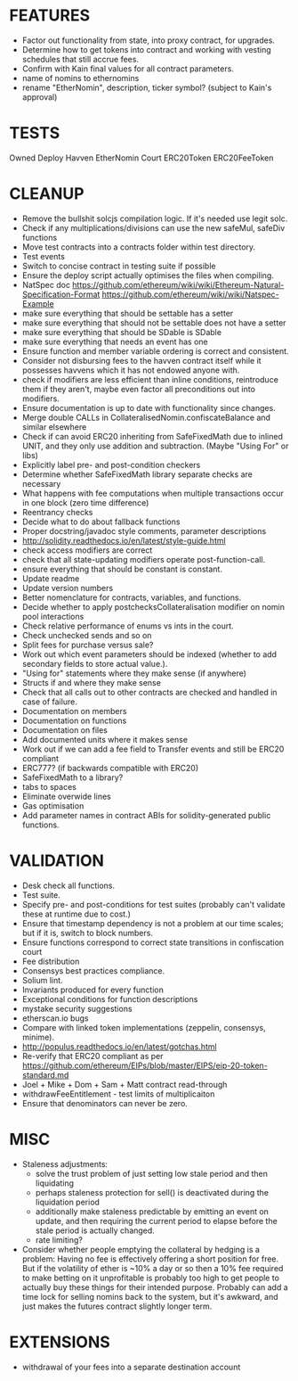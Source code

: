 FEATURES
========
* Factor out functionality from state, into proxy contract, for upgrades.
* Determine how to get tokens into contract and working with vesting schedules that still accrue fees.
* Confirm with Kain final values for all contract parameters.
* name of nomins to ethernomins
* rename "EtherNomin", description, ticker symbol? (subject to Kain's approval)

TESTS
=====
Owned
Deploy
Havven
EtherNomin
Court
ERC20Token
ERC20FeeToken


CLEANUP
=======
* Remove the bullshit solcjs compilation logic. If it's needed use legit solc.
* Check if any multiplications/divisions can use the new safeMul, safeDiv functions
* Move test contracts into a contracts folder within test directory.
* Test events
* Switch to concise contract in testing suite if possible
* Ensure the deploy script actually optimises the files when compiling.
* NatSpec doc https://github.com/ethereum/wiki/wiki/Ethereum-Natural-Specification-Format https://github.com/ethereum/wiki/wiki/Natspec-Example
* make sure everything that should be settable has a setter
* make sure everything that should not be settable does not have a setter
* make sure everything that should be SDable is SDable
* make sure everything that needs an event has one
* Ensure function and member variable ordering is correct and consistent.
* Consider not disbursing fees to the havven contract itself while it possesses havvens which it has not endowed anyone with.
* check if modifiers are less efficient than inline conditions, reintroduce them if they aren't, maybe even factor all preconditions out into modifiers.
* Ensure documentation is up to date with functionality since changes.
* Merge double CALLs in CollateralisedNomin.confiscateBalance and similar elsewhere
* Check if can avoid ERC20 inheriting from SafeFixedMath due to inlined UNIT, and they only use addition and subtraction. (Maybe "Using For" or libs)
* Explicitly label pre- and post-condition checkers
* Determine whether SafeFixedMath library separate checks are necessary
* What happens with fee computations when multiple transactions occur in one block (zero time difference)
* Reentrancy checks
* Decide what to do about fallback functions
* Proper docstring/javadoc style comments, parameter descriptions
* http://solidity.readthedocs.io/en/latest/style-guide.html
* check access modifiers are correct
* check that all state-updating modifiers operate post-function-call.
* ensure everything that should be constant is constant.
* Update readme
* Update version numbers
* Better nomenclature for contracts, variables, and functions.
* Decide whether to apply postchecksCollateralisation modifier on nomin pool interactions
* Check relative performance of enums vs ints in the court.
* Check unchecked sends and so on
* Split fees for purchase versus sale?
* Work out which event parameters should be indexed (whether to add secondary fields to store actual value.).
* "Using for" statements where they make sense (if anywhere)
* Structs if and where they make sense
* Check that all calls out to other contracts are checked and handled in case of failure.
* Documentation on members
* Documentation on functions
* Documentation on files
* Add documented units where it makes sense
* Work out if we can add a fee field to Transfer events and still be ERC20 compliant
* ERC777? (if backwards compatible with ERC20)
* SafeFixedMath to a library?
* tabs to spaces
* Eliminate overwide lines
* Gas optimisation
* Add parameter names in contract ABIs for solidity-generated public functions.

VALIDATION
==========
* Desk check all functions.
* Test suite.
* Specify pre- and post-conditions for test suites (probably can't validate these at runtime due to cost.)
* Ensure that timestamp dependency is not a problem at our time scales; but if it is, switch to block numbers.
* Ensure functions correspond to correct state transitions in confiscation court
* Fee distribution
* Consensys best practices compliance.
* Solium lint.
* Invariants produced for every function
* Exceptional conditions for function descriptions
* mystake security suggestions
* etherscan.io bugs
* Compare with linked token implementations (zeppelin, consensys, minime).
* http://populus.readthedocs.io/en/latest/gotchas.html
* Re-verify that ERC20 compliant as per https://github.com/ethereum/EIPs/blob/master/EIPS/eip-20-token-standard.md
* Joel + Mike + Dom + Sam + Matt contract read-through
* withdrawFeeEntitlement - test limits of multiplicaiton
* Ensure that denominators can never be zero.

MISC
====
* Staleness adjustments:
    - solve the trust problem of just setting low stale period and then liquidating
    - perhaps staleness protection for sell() is deactivated during the liquidation period
    - additionally make staleness predictable by emitting an event on update, and then requiring the current period to elapse before the stale period is actually changed.
    - rate limiting?
* Consider whether people emptying the collateral by hedging is a problem:
    Having no fee is effectively offering a short position for free. But if the volatility of ether is ~10% a day or so
    then a 10% fee required to make betting on it unprofitable is probably too high to get people to actually buy these things for their intended purpose.
    Probably can add a time lock for selling nomins back to the system, but it's awkward, and just makes the futures contract
    slightly longer term.

EXTENSIONS
==========
* withdrawal of your fees into a separate destination account
